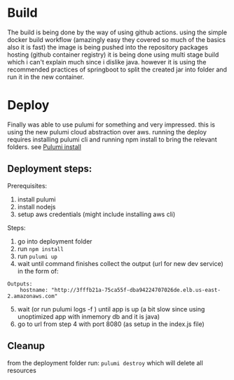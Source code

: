 # Build 

The build is being done by the way of using github actions. using the simple docker build workflow (amazingly easy they covered so much of the basics also it is fast)
the image is being pushed into the repository packages hosting (github container registry)
it is being done using multi stage build which i can't explain much since i dislike java.
however it is using the recommended practices of springboot to split the created jar into folder and run it in the new container. 

# Deploy
Finally was able to use pulumi for something and very impressed. 
this is using the new pulumi cloud abstraction over aws. 
running the deploy requires installing pulumi cli and running npm install to bring the relevant folders. 
see [Pulumi install](https://www.pulumi.com/docs/get-started/install/)

## Deployment steps:
Prerequisites:
1. install pulumi
2. install nodejs
3. setup aws credentials (might include installing aws cli)

Steps:
1. go into deployment folder 
2. run  ``` npm install ```
3. run ``` pulumi up ```
4. wait until command finishes collect the output (url for new dev service) in the form of:
``` 
Outputs:
    hostname: "http://3fffb21a-75ca55f-dba94224707026de.elb.us-east-2.amazonaws.com"
```
5. wait (or run pulumi logs -f ) until app is up (a bit slow since using unoptimized app with inmemory db and it is java)
6. go to url from step 4 with port 8080 (as setup in the index.js file)

## Cleanup
from the deployment folder run: ``` pulumi destroy ``` which will delete all resources

